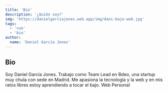 ```yaml
---
title: 'Bio'
description: '¿Quién soy?'
img: 'https://danielgarciajones.web.app/img/dani-bajo-web.jpg'
tags:
  - 'vue'
  - 'bio'
author:
  name: 'Daniel García Jones'
---
```


## Bio
Soy Daniel García Jones.
Trabajo como Team Lead en Bdeo, una startup muy chula con sede en Madrid.
Me apasiona la tecnología y la web y en mis ratos libres estoy aprendiendo a tocar el bajo.
<the-link url="https://danielgarciajones.web.app">Web Personal</the-link>